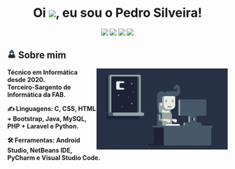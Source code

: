 <h1 align="center"><b>Oi <picture><img src="https://i.imgur.com/QC52zc6.gif" width=30px></picture>, eu sou o Pedro Silveira!</h1>
<p align="center">
<img src="https://img.shields.io/badge/22-Anos-grey" />
  <img src="https://img.shields.io/badge/Focus-Machine%20Learning-brightgreen" />
  <img src="https://img.shields.io/badge/Lives-Sri%20Lanka-success" />
  <img src="https://img.shields.io/badge/Languages-English%20%26%20Sinhala-brightgreen" />
</p>

## <picture><img src = "https://github.com/0xAbdulKhalid/0xAbdulKhalid/raw/main/assets/mdImages/about_me.gif" width = 20px></picture> **Sobre mim**
<picture><img alt="Night Coding" src="https://raw.githubusercontent.com/AVS1508/AVS1508/master/assets/Night-Coding.gif" align="right"/></picture>

<p align="left"> 
  <strong>Técnico em Informática</strong> desde 2020.<br>
  Terceiro-Sargento de Informática da FAB.
</p>


<p align="left">
  ✍️ Linguagens: <strong>C, CSS, HTML + Bootstrap, Java, MySQL, PHP + Laravel e Python.</strong>
</p>

<p align="left">
  🛠 Ferramentas: <strong>Android Studio, NetBeans IDE, PyCharm e Visual Studio Code.</strong>
</p>
